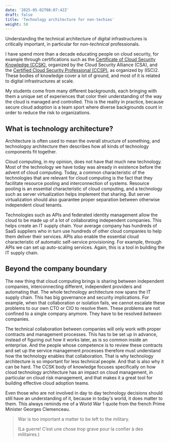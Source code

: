 ```yaml
---
date: '2025-05-02T08:07:42Z'
draft: false
title: 'Technology architecture for non-techies'
weight: 50
---
```


Understanding the technical architecture of digital infrastructures is critically important, in particular for *non-technical* professionals.

I have spend more than a decade educating people on cloud security, for example through certifications such as the [Certificate of Cloud Security Knowledge (CCSK)](<https://www.clubcloudcomputing.com/ccsk/>), organized by the Cloud Security Alliance (CSA), and the [Certified Cloud Security Professional (CCSP)](<https://www.clubcloudcomputing.com/ccsp/>), as organized by (ISC)2.
These bodies of knowledge cover a lot of ground, and most of it is related to digital infrastructures at scale.

My students come from many different backgrounds, each bringing with them a unique set of experiences that color their understanding of the way the cloud is managed and controlled.
This is the reality in practice, because secure cloud adoption is a team sport where diverse backgrounds count in order to reduce the risk to organizations.

## What is technology architecture?

Architecture is often used to mean the overall structure of something, and technologoy architecture then describes how all kinds of technology components fit together.

Cloud computing, in my opinion, does not have that much new technology. Most of the technology we have today was already in existence before the advent of cloud computing.
Today, a common characteristic of the technologies that are relevant for cloud computing is the fact that they facilitate resource pooling and interconnection of systems.
Resource pooling is an essential characteristic of cloud computing, and a technology such as server virtualization helps implement that sharing.
But server virtualization should also guarantee proper separation between otherwise independent cloud tenants.

Technologies such as APIs and federated identity management allow the cloud to be made up of a lot of collaborating independent companies. This helps create an IT supply chain. Your average company has hundreds of SaaS suppliers who in turn use hundreds of other cloud companies to help them deliver their services.
APIs also enable the essential cloud characteristic of automatic self-service provisioning. For example, through APIs we can set up auto-scaling services. Again, this is a tool in building the IT supply chain.

## Beyond the company boundary

The new thing that cloud computing brings is sharing between independent companies, interconnecting different, independent providers and automating that. The whole technology architecture now spans the IT supply chain.
This has big governance and security implications. For example, when that collaboration or isolation fails, we cannot escalate these problems to our own CTO or CIO to resolve them. These problems are not confined to a single company anymore. They have to be resolved  *between* companies.

The technical collaboration between companies will only work with proper contracts and management processes. This has to be set up in advance, instead of figuring out how it works later, as is so common inside an enterprise. And the people whose competence is to review these contracts and set up the service management processes therefore must understand how the technology enables that collaboration.
That is why technology architecture is so important for less technical people. And that is also why it can be hard.
The CCSK body of knowledge focuses specifically on how cloud technology architecture has an impact on cloud management, in particular on cloud risk management, and that makes it a great tool for building effective cloud adoption teams.

Even those who are not involved in day to day technology decisions should still have an understanding of it, because in today's world, it does matter to them.
This always reminds me of a World War 1 quote from the french Prime Minister Georges Clemenceau.

> War is too important a matter to be left to the military.
>
>(La guerre! C’est une chose trop grave pour la confier à des militaires.)
